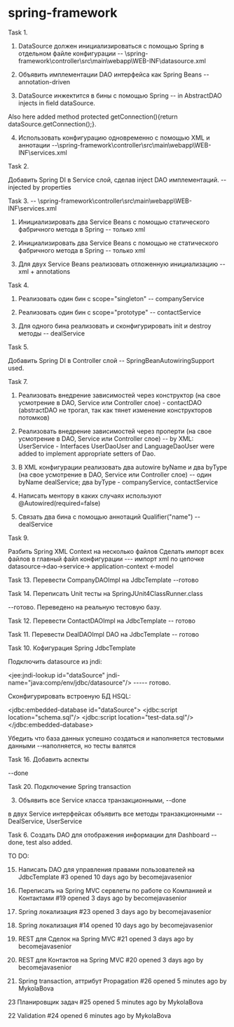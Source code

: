 # spring-framework


Task 1.

1) DataSource должен инициализироваться с помощью Spring в отдельном файле конфигурации -- \spring-framework\controller\src\main\webapp\WEB-INF\datasource.xml

2) Объявить имплементации DAO интерфейса как Spring Beans -- annotation-driven

3) DataSource инжектится в бины с помощью Spring -- in AbstractDAO injects in field dataSource. 

Also here added method protected getConnection(){return dataSource.getConnection();}. 

4) Использовать конфигурацию одновременно c помощью XML и аннотации  --\spring-framework\controller\src\main\webapp\WEB-INF\services.xml


Task 2.

Добавить Spring DI в Service слой, сделав inject DAO имплементаций. -- injected by properties 

Task 3. -- \spring-framework\controller\src\main\webapp\WEB-INF\services.xml

1) Инициализировать два Service Beans с помощью статического фабричного метода в Spring -- только xml

2) Инициализировать два Service Beans с помощью не статического фабричного метода в Spring -- только xml

3) Для двух Service Beans реализовать отложенную инициализацию --xml + annotations


Task 4.

1) Реализовать один бин с scope="singleton" -- companyService

2) Реализовать один бин с scope="prototype" -- contactService

4) Для одного бина реализовать и сконфигурировать init и destroy методы -- dealService


Task 5.

Добавить Spring DI в Controller слой -- SpringBeanAutowiringSupport used.


Task 7.

1) Реализовать внедрение зависимостей через конструктор (на свое усмотрение в DAO, Service или Controller слое) - contactDAO
(abstractDAO не трогал, так как тянет изменение конструкторов потомков)

2) Реализовать внедрение зависимостей через проперти (на свое усмотрение в DAO, Service или Controller слое) -- by XML: UserService -
Interfaces UserDaoUser and LanguageDaoUser were added to implement appropriate setters of Dao.

3) В XML конфигурации реализовать два autowire byName и два byType (на свое усмотрение в DAO, Service или Controller слое)
-- один byName dealService; два byType - companyService, contactService

4) Написать ментору в каких случаях используют @Autowired(required=false)

5) Связать два бина с помощью аннотаций Qualifier("name") -- dealService


Task 9.

Разбить Spring XML Context на несколько файлов
Сделать импорт всех файлов в главный файл конфигурации
--- импорт xml по цепочке datasource->dao->service-> application-context <-model


Task 13. Перевести CompanyDAOImpl на JdbcTemplate --готово


Task 14. Переписать Unit тесты на SpringJUnit4ClassRunner.class

--готово. Переведено на реальную тестовую базу.


Task 12. Перевести ContactDAOImpl на JdbcTemplate -- готово


Task 11. Перевести DealDAOImpl DAO на JdbcTemplate -- готово


Task 10. Кофигурация Spring JdbcTemplate

Подключить datasource из jndi:

<jee:jndi-lookup id="dataSource"
        jndi-name="java:comp/env/jdbc/datasource"/> ----- готово.

Сконфигурировать встроеную БД HSQL:

<jdbc:embedded-database id="dataSource">
        <jdbc:script location="schema.sql"/>
        <jdbc:script location="test-data.sql"/>
    </jdbc:embedded-database>

Убедить что база данных успешно создаться и наполняется тестовыми данными --наполняется, но тесты валятся


Task 16. Добавить аспекты

--done


Task 20. Подключение Spring transaction

3) Объявить все Service класса транзакционными, --done

в двух Service интерфейсах объявить все методы транзакционными --DealService, UserService


Task 6. Создать DAO для отображения информации для Dashboard
-- done, test also added.

TO DO:



 15. Написать DAO для управления правами пользователей на JdbcTemplate
#3 opened 10 days ago by becomejavasenior

 17. Переписать на Spring MVC сервлеты по работе со Компанией и Контактами
#19 opened 3 days ago by becomejavasenior

 21. Spring локализация
#23 opened 3 days ago by becomejavasenior

 8. Spring локализация
#14 opened 10 days ago by becomejavasenior

 19. REST для Сделок на Spring MVC
#21 opened 3 days ago by becomejavasenior

 18. REST для Контактов на Spring MVC
#20 opened 3 days ago by becomejavasenior

24. Spring transaction, аттрибут Propagation
#26 opened 5 minutes ago by MykolaBova

 23 Планировщик задач
#25 opened 5 minutes ago by MykolaBova

 22 Validation
#24 opened 6 minutes ago by MykolaBova




